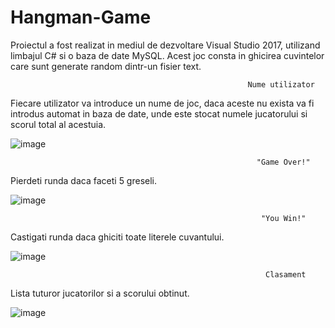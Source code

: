 # Hangman-Game
Proiectul a fost realizat in mediul de dezvoltare Visual Studio 2017, utilizand limbajul C# si o baza de date MySQL. 
Acest joc consta in ghicirea cuvintelor care sunt generate random dintr-un fisier text.

                                                         Nume utilizator
                                                         
Fiecare utilizator va introduce un nume de joc, daca aceste nu exista va fi introdus automat in baza de date, unde este stocat numele jucatorului si scorul total al acestuia.                                                         
                                                         
![image](https://user-images.githubusercontent.com/100238002/198845885-ad9c47c4-106b-4de7-b1ca-6524b881fcb8.png)

                                                           "Game Over!"

Pierdeti runda daca faceti 5 greseli.

![image](https://user-images.githubusercontent.com/100238002/198845918-661cb437-fbe4-4518-86f3-90c338154359.png)

                                                            "You Win!"

Castigati runda daca ghiciti toate literele cuvantului.

![image](https://user-images.githubusercontent.com/100238002/198845947-e7cae5fa-e741-4d58-852d-cfe5e04dcec1.png)

                                                             Clasament

Lista tuturor jucatorilor si a scorului obtinut.

![image](https://user-images.githubusercontent.com/100238002/198845965-63467dba-bcda-4a76-926b-848acbdd68af.png)
